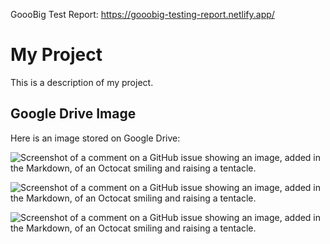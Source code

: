 GoooBig Test Report: https://gooobig-testing-report.netlify.app/


# My Project

This is a description of my project.

## Google Drive Image

Here is an image stored on Google Drive:

![Screenshot of a comment on a GitHub issue showing an image, added in the Markdown, of an Octocat smiling and raising a tentacle.](https://drive.google.com/file/d/1TN5UEeN8o6uAyRvzqae5Qb-CUC75T-oL/view?usp=sharing)

![Screenshot of a comment on a GitHub issue showing an image, added in the Markdown, of an Octocat smiling and raising a tentacle.](https://drive.google.com/uc?export=view&id=1TN5UEeN8o6uAyRvzqae5Qb-CUC75T-oL)

![Screenshot of a comment on a GitHub issue showing an image, added in the Markdown, of an Octocat smiling and raising a tentacle.](https://drive.google.com/uc?export=view&id=1fgN-T-8El0hv-1JJyvx3z6BOcyGjR4xD)

